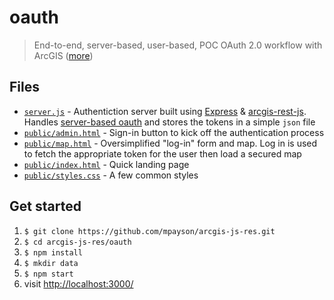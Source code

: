# oauth

> End-to-end, server-based, user-based, POC OAuth 2.0 workflow with ArcGIS ([more](https://developers.arcgis.com/documentation/core-concepts/security-and-authentication/))

## Files

* [`server.js`](/oauth/server.js) - Authentiction server built using [Express](https://expressjs.com/) & [arcgis-rest-js](https://github.com/esri/arcgis-rest-js). Handles [server-based oauth](https://developers.arcgis.com/documentation/core-concepts/security-and-authentication/server-based-user-logins/) and stores the tokens in a simple `json` file
* [`public/admin.html`](/oauth/public/admin.html) - Sign-in button to kick off the authentication process
* [`public/map.html`](/oauth/public/map.html) - Oversimplified "log-in" form and map. Log in is used to fetch the appropriate token for the user then load a secured map
* [`public/index.html`](/oauth/public/index.html) - Quick landing page
* [`public/styles.css`](/oauth/public/styles.css) - A few common styles

## Get started

1. `$ git clone https://github.com/mpayson/arcgis-js-res.git`
2. `$ cd arcgis-js-res/oauth`
3. `$ npm install`
4. `$ mkdir data`
5. `$ npm start`
6. visit [http://localhost:3000/](http://localhost:3000/)
